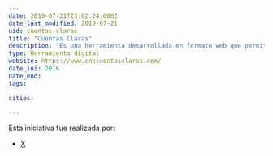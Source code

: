 ```yaml
---
date: 2019-07-21T23:02:24.000Z
date_last_modified: 2019-07-21
uid: cuentas-claras
title: "Cuentas Claras"
description: "Es una herramienta desarrollada en formato web que permite a los candidatos que aspiren a cargos de elección popular y organziaciones políticas, reportar los movimientos contables de sus campañas de acuerdo con lo estipulado en el marco normativo colombiano, con el fin de contribuir a la eficacia, eficiencia y transparencia del proceso de recolección, sistematización y rendición de cuentas sobre financiación de campañas y partidos."
type: Herramienta digital
website: https://www.cnecuentasclaras.com/
date_ini: 2016
date_end: 
tags:

cities: 

---
```


Esta iniciativa fue realizada por:

- [X](/i/cuentas-claras.html)
